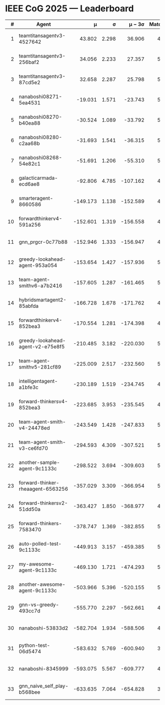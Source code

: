 # IEEE CoG 2025 — Leaderboard

| # | Agent | μ | σ | μ − 3σ | Matches | Updated |
|---:|---|---:|---:|---:|---:|---|
| 1 | teamtitansagentv3-4527642 | 43.802 | 2.298 | 36.906 | 4676 | 2025-09-02 07:02 |
| 2 | teamtitansagentv3-256baf2 | 34.056 | 2.233 | 27.357 | 5134 | 2025-09-02 07:02 |
| 3 | teamtitansagentv3-87cd5e2 | 32.658 | 2.287 | 25.798 | 5078 | 2025-09-02 07:02 |
| 4 | nanaboshi08271-5ea4531 | -19.031 | 1.571 | -23.743 | 5240 | 2025-09-02 07:02 |
| 5 | nanaboshi08270-b40ea88 | -30.524 | 1.089 | -33.792 | 5380 | 2025-09-02 07:02 |
| 6 | nanaboshi08280-c2aa68b | -31.693 | 1.541 | -36.315 | 5440 | 2025-09-02 07:02 |
| 7 | nanaboshi08268-54e82c1 | -51.691 | 1.206 | -55.310 | 5500 | 2025-09-02 07:02 |
| 8 | galacticarmada-ecd6ae8 | -92.806 | 4.785 | -107.162 | 4920 | 2025-09-02 07:02 |
| 9 | smarteragent-8660586 | -149.173 | 1.138 | -152.589 | 4161 | 2025-09-02 07:02 |
| 10 | forwardthinkerv4-591a256 | -152.601 | 1.319 | -156.558 | 4271 | 2025-09-02 07:02 |
| 11 | gnn_prgcr-0c77b88 | -152.946 | 1.333 | -156.947 | 4060 | 2025-09-02 07:02 |
| 12 | greedy-lookahead-agent-953a054 | -153.654 | 1.427 | -157.936 | 5516 | 2025-09-02 07:02 |
| 13 | team-agent-smithv6-a7b2416 | -157.605 | 1.287 | -161.465 | 5420 | 2025-09-02 07:02 |
| 14 | hybridsmartagent2-85abfda | -166.728 | 1.678 | -171.762 | 4325 | 2025-09-02 07:02 |
| 15 | forwardthinkerv4-852bea3 | -170.554 | 1.281 | -174.398 | 4022 | 2025-09-02 07:02 |
| 16 | greedy-lookahead-agent-v2-e75e8f5 | -210.485 | 3.182 | -220.030 | 5256 | 2025-09-02 07:02 |
| 17 | team-agent-smithv5-281cf89 | -225.009 | 2.517 | -232.560 | 5280 | 2025-09-02 07:02 |
| 18 | intelligentagent-a1bfe3c | -230.189 | 1.519 | -234.745 | 4659 | 2025-09-02 07:02 |
| 19 | forward-thinkersv4-852bea3 | -223.685 | 3.953 | -235.545 | 4478 | 2025-09-02 07:02 |
| 20 | team-agent-smith-v4-24478ed | -243.549 | 1.428 | -247.833 | 5740 | 2025-09-02 07:02 |
| 21 | team-agent-smith-v3-ce6fd70 | -294.593 | 4.309 | -307.521 | 5160 | 2025-09-02 07:02 |
| 22 | another-sample-agent-9c1133c | -298.522 | 3.694 | -309.603 | 5260 | 2025-09-02 07:02 |
| 23 | forward-thinker-rheaagent-6563256 | -357.029 | 3.309 | -366.954 | 5468 | 2025-09-02 07:02 |
| 24 | forward-thinkersv2-51dd50a | -363.427 | 1.850 | -368.977 | 4967 | 2025-09-02 07:02 |
| 25 | forward-thinkers-7583470 | -378.747 | 1.369 | -382.855 | 5299 | 2025-09-02 07:02 |
| 26 | auto-polled-test-9c1133c | -449.913 | 3.157 | -459.385 | 5060 | 2025-09-02 07:02 |
| 27 | my-awesome-agent-9c1133c | -469.130 | 1.721 | -474.293 | 5160 | 2025-09-02 07:02 |
| 28 | another-awesome-agent-9c1133c | -503.966 | 5.396 | -520.155 | 5240 | 2025-09-02 07:02 |
| 29 | gnn-vs-greedy-493cc7d | -555.770 | 2.297 | -562.661 | 4520 | 2025-09-02 07:02 |
| 30 | nanaboshi-53833d2 | -582.704 | 1.934 | -588.506 | 4460 | 2025-09-02 07:02 |
| 31 | python-test-06d5474 | -583.632 | 5.769 | -600.940 | 3940 | 2025-09-02 07:02 |
| 32 | nanaboshi-8345999 | -593.075 | 5.567 | -609.777 | 4760 | 2025-09-02 07:02 |
| 33 | gnn_naive_self_play-b568bee | -633.635 | 7.064 | -654.828 | 3800 | 2025-09-02 07:02 |
